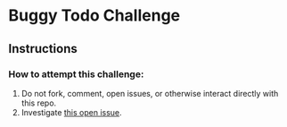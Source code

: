 # Buggy Todo Challenge

## Instructions
### How to attempt this challenge:

1. Do not fork, comment, open issues, or otherwise interact directly with this repo.
3. Investigate [this open issue](https://github.com/KremsaDigital/QA-challanges/issues/1).
